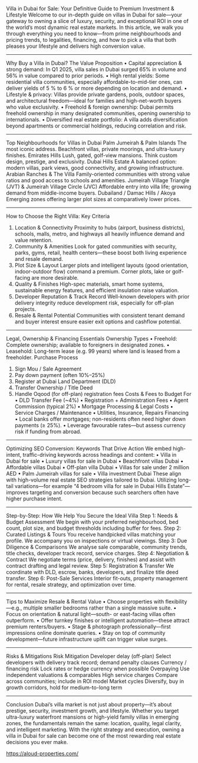 Villa in Dubai for Sale: Your Definitive Guide to Premium Investment & Lifestyle
Welcome to our in-depth guide on villas in Dubai for sale—your gateway to owning a slice of luxury, security, and exceptional ROI in one of the world’s most dynamic real estate markets. In this article, we walk you through everything you need to know—from prime neighbourhoods and pricing trends, to legalities, financing, and how to pick a villa that both pleases your lifestyle and delivers high conversion value.
________________________________________
Why Buy a Villa in Dubai? The Value Proposition
•	Capital appreciation & strong demand: In Q1 2025, villa sales in Dubai surged 65% in volume and 56% in value compared to prior periods. 
•	High rental yields: Some residential villa communities, especially affordable-to-mid-tier ones, can deliver yields of 5 % to 6 % or more depending on location and demand. 
•	Lifestyle & privacy: Villas provide private gardens, pools, outdoor spaces, and architectural freedom—ideal for families and high-net-worth buyers who value exclusivity.
•	Freehold & foreign ownership: Dubai permits freehold ownership in many designated communities, opening ownership to internationals.
•	Diversified real estate portfolio: A villa adds diversification beyond apartments or commercial holdings, reducing correlation and risk.
________________________________________
Top Neighbourhoods for Villas in Dubai
Palm Jumeirah & Palm Islands
The most iconic address. Beachfront villas, private moorings, and ultra-luxury finishes. 
Emirates Hills
Lush, gated, golf-view mansions. Think custom design, prestige, and exclusivity.
Dubai Hills Estate
A balanced option: modern villas, park views, good connectivity, and growing infrastructure. 
Arabian Ranches & The Villa
Family-oriented communities with strong value ratios and good access to schools and amenities. 
Jumeirah Village Triangle (JVT) & Jumeirah Village Circle (JVC)
Affordable entry into villa life; growing demand from middle-income buyers.
Dubailand / Damac Hills / Akoya
Emerging zones offering larger plot sizes at comparatively lower prices. 
________________________________________
How to Choose the Right Villa: Key Criteria
1. Location & Connectivity
Proximity to hubs (airport, business districts), schools, malls, metro, and highways all heavily influence demand and value retention.
2. Community & Amenities
Look for gated communities with security, parks, gyms, retail, health centers—these boost both living experience and resale demand.
3. Plot Size & Layout
Larger plots and intelligent layouts (good orientation, indoor-outdoor flow) command a premium. Corner plots, lake or golf-facing are more desirable.
4. Quality & Finishes
High-spec materials, smart home systems, sustainable energy features, and efficient insulation raise valuation.
5. Developer Reputation & Track Record
Well-known developers with prior delivery integrity reduce development risk, especially for off-plan projects.
6. Resale & Rental Potential
Communities with consistent tenant demand and buyer interest ensure easier exit options and cashflow potential.
________________________________________
Legal, Ownership & Financing Essentials
Ownership Types
•	Freehold: Complete ownership; available to foreigners in designated zones.
•	Leasehold: Long-term lease (e.g. 99 years) where land is leased from a freeholder.
Purchase Process
1.	Sign Mou / Sale Agreement
2.	Pay down payment (often 10%–25%)
3.	Register at Dubai Land Department (DLD)
4.	Transfer Ownership / Title Deed
5.	Handle Oqood (for off-plan) registration fees
Costs & Fees to Budget For
•	DLD Transfer Fee (~4%)
•	Registration + Administration Fees
•	Agent Commission (typical 2%)
•	Mortgage Processing & Legal Costs
•	Service Charges / Maintenance
•	Utilities, Insurance, Repairs
Financing
•	Local banks offer mortgages; non-residents often need higher down payments (≥ 25%).
•	Leverage favourable rates—but assess currency risk if funding from abroad.
________________________________________
Optimizing SEO Conversion: Keywords That Drive Action
We embed high-intent, traffic-driving keywords across headings and content:
•	Villa in Dubai for sale
•	Luxury villas for sale in Dubai
•	Beachfront villas Dubai
•	Affordable villas Dubai
•	Off-plan villa Dubai
•	Villas for sale under 2 million AED
•	Palm Jumeirah villas for sale
•	Villa investment Dubai
These align with high-volume real estate SEO strategies tailored to Dubai. 
Utilizing long-tail variations—for example “4 bedroom villa for sale in Dubai Hills Estate”—improves targeting and conversion because such searchers often have higher purchase intent. 
________________________________________
Step-by-Step: How We Help You Secure the Ideal Villa
Step 1: Needs & Budget Assessment
We begin with your preferred neighbourhood, bed count, plot size, and budget thresholds including buffer for fees.
Step 2: Curated Listings & Tours
You receive handpicked villas matching your profile. We accompany you on inspections or virtual viewings.
Step 3: Due Diligence & Comparisons
We analyse sale comparable, community trends, title checks, developer track record, service charges.
Step 4: Negotiation & Contract
We negotiate terms (price, delivery, finishes) and assist with contract drafting and legal review.
Step 5: Registration & Transfer
We coordinate with DLD, escrow, banks, developers, and finalize title deed transfer.
Step 6: Post-Sale Services
Interior fit-outs, property management for rental, resale strategy, and optimization over time.
________________________________________
Tips to Maximize Resale & Rental Value
•	Choose properties with flexibility—e.g., multiple smaller bedrooms rather than a single massive suite.
•	Focus on orientation & natural light—south- or east-facing villas often outperform.
•	Offer turnkey finishes or intelligent automation—these attract premium renters/buyers.
•	Stage & photograph professionally—first impressions online dominate queries.
•	Stay on top of community development—future infrastructure uplift can trigger value surges.
________________________________________
Risks & Mitigations
Risk	Mitigation
Developer delay (off-plan)	Select developers with delivery track record; demand penalty clauses
Currency / financing risk	Lock rates or hedge currency when possible
Overpaying	Use independent valuations & comparables
High service charges	Compare across communities; include in ROI model
Market cycles	Diversify, buy in growth corridors, hold for medium-to-long term
________________________________________
Conclusion
Dubai’s villa market is not just about property—it’s about prestige, security, investment growth, and lifestyle. Whether you target ultra-luxury waterfront mansions or high-yield family villas in emerging zones, the fundamentals remain the same: location, quality, legal clarity, and intelligent marketing. With the right strategy and execution, owning a villa in Dubai for sale can become one of the most rewarding real estate decisions you ever make.


https://aloud-properties.com/
